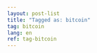 ```yaml
---
layout: post-list
title: "Tagged as: bitcoin"  
tag: bitcoin
lang: en
ref: tag-bitcoin
---
```

